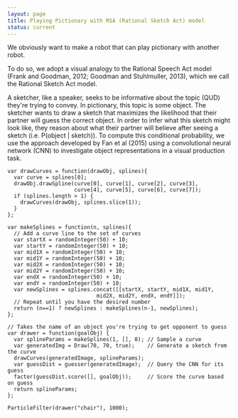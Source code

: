 ```yaml
---
layout: page
title: Playing Pictionary with RSA (Rational Sketch Act) model
status: current
---
```


We obviously want to make a robot that can play pictionary with another robot.

To do so, we adopt a visual analogy to the Rational Speech Act model (Frank and Goodman, 2012; Goodman and Stuhlmuller, 2013), which we call the Rational Sketch Act model.

A sketcher, like a speaker, seeks to be informative about the topic (QUD) they're trying to convey. In pictionary, this topic is some object. The sketcher wants to draw a sketch that maximizes the likelihood that their partner will guess the correct object. In order to infer what this sketch might look like, they reason about what their partner will believe after seeing a sketch (i.e. P(object | sketch)). To compute this conditional probability, we use the approach developed by Fan et al (2015) using a convolutional neural network (CNN) to investigate object representations in a visual production task. 

~~~~
var drawCurves = function(drawObj, splines){
  var curve = splines[0];
  drawObj.drawSpline(curve[0], curve[1], curve[2], curve[3],
                     curve[4], curve[5], curve[6], curve[7]);
  if (splines.length > 1) {
    drawCurves(drawObj, splines.slice(1));
  }
};

var makeSplines = function(n, splines){
  // Add a curve line to the set of curves
  var startX = randomInteger(50) + 10;
  var startY = randomInteger(50) + 10;
  var mid1X = randomInteger(50) + 10;
  var mid1Y = randomInteger(50) + 10;
  var mid2X = randomInteger(50) + 10;
  var mid2Y = randomInteger(50) + 10;
  var endX = randomInteger(50) + 10;
  var endY = randomInteger(50) + 10;
  var newSplines = splines.concat([[startX, startY, mid1X, mid1Y,
		                    mid2X, mid2Y, endX, endY]]);
  // Repeat until you have the desired number
  return (n==1) ? newSplines : makeSplines(n-1, newSplines);
};

// Takes the name of an object you're trying to get opponent to guess
var drawer = function(goalObj) {
  var splineParams = makeSplines(1, [], 0); // Sample a curve
  var generatedImg = Draw(70, 70, true);    // Generate a sketch from the curve
  drawCurves(generatedImage, splineParams);
  var guessDist = guesser(generatedImage);  // Query the CNN for its guess
  factor(guessDist.score([], goalObj));     // Score the curve based on guess
  return splineParams;
};

ParticleFilter(drawer("chair"), 1000);
~~~~

